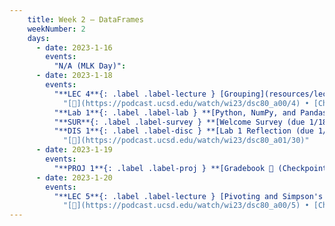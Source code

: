 ```yaml
---
    title: Week 2 – DataFrames
    weekNumber: 2
    days:
      - date: 2023-1-16
        events:
          "N/A (MLK Day)":
      - date: 2023-1-18
        events:
          "**LEC 4**{: .label .label-lecture } [Grouping](resources/lectures/lec04/lec04.html)":
            "[🎥](https://podcast.ucsd.edu/watch/wi23/dsc80_a00/4) • [Ch. 5.1](https://notes.dsc80.com/content/05/introduction.html)"
          "**Lab 1**{: .label .label-lab } **[Python, NumPy, and Pandas (due 1/18, no slip days)](https://github.com/dsc-courses/dsc80-2023-wi/blob/master/labs/01-intro/lab.ipynb)**":
          "**SUR**{: .label .label-survey } **[Welcome Survey (due 1/18)](https://docs.google.com/forms/d/e/1FAIpQLSe0_yIwytkjirqN26bMonQ3wQTzX7itZXd8KBeglaUeAZtIhA/viewform)**":
          "**DIS 1**{: .label .label-disc } **[Lab 1 Reflection (due 1/21)](https://www.gradescope.com/courses/478969/assignments/2574220)**":
            "[🎥](https://podcast.ucsd.edu/watch/wi23/dsc80_a01/30)"
      - date: 2023-1-19
        events:
          "**PROJ 1**{: .label .label-proj } **[Gradebook 💯 (Checkpoint due 1/19)](https://github.com/dsc-courses/dsc80-2023-wi/blob/master/projects/01-gradebook/project.ipynb)**":
      - date: 2023-1-20
        events:
          "**LEC 5**{: .label .label-lecture } [Pivoting and Simpson's Paradox](resources/lectures/lec05/lec05.html)":
            "[🎥](https://podcast.ucsd.edu/watch/wi23/dsc80_a00/5) • [Ch. 5.2](https://notes.dsc80.com/content/05/understanding-aggregations.html)"      
---
```

